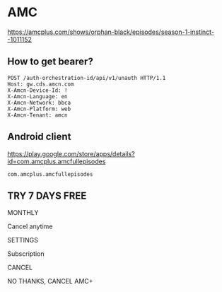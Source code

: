 # AMC

https://amcplus.com/shows/orphan-black/episodes/season-1-instinct--1011152

## How to get bearer?

~~~
POST /auth-orchestration-id/api/v1/unauth HTTP/1.1
Host: gw.cds.amcn.com
X-Amcn-Device-Id: !
X-Amcn-Language: en
X-Amcn-Network: bbca
X-Amcn-Platform: web
X-Amcn-Tenant: amcn
~~~

## Android client

https://play.google.com/store/apps/details?id=com.amcplus.amcfullepisodes

~~~
com.amcplus.amcfullepisodes
~~~

## TRY 7 DAYS FREE

MONTHLY

Cancel anytime

SETTINGS

Subscription

CANCEL

NO THANKS, CANCEL AMC+
